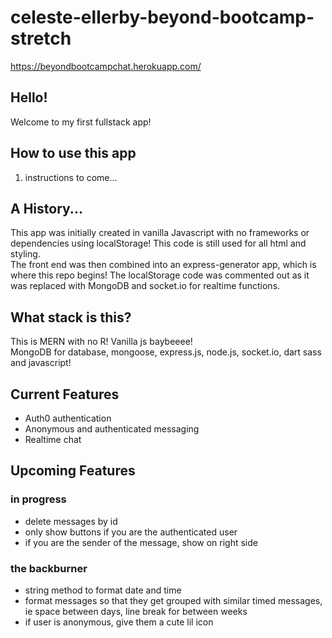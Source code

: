 # celeste-ellerby-beyond-bootcamp-stretch  
https://beyondbootcampchat.herokuapp.com/
## Hello! 
Welcome to my first fullstack app!
## How to use this app
1. instructions to come...
## A History...
This app was initially created in vanilla Javascript with no frameworks or dependencies using localStorage! This code is still used for all html and styling.  
The front end was then combined into an express-generator app, which is where this repo begins! The localStorage code was commented out as it was replaced with MongoDB and socket.io for realtime functions.  
## What stack is this?
This is MERN with no R! Vanilla js baybeeee!  
MongoDB for database, mongoose, express.js, node.js, socket.io, dart sass and javascript!
## Current Features
* Auth0 authentication
* Anonymous and authenticated messaging
* Realtime chat
## Upcoming Features
### in progress
* delete messages by id
* only show buttons if you are the authenticated user
* if you are the sender of the message, show on right side
### the backburner
* string method to format date and time
* format messages so that they get grouped with similar timed messages, ie space between days, line break for between weeks
* if user is anonymous, give them a cute lil icon
